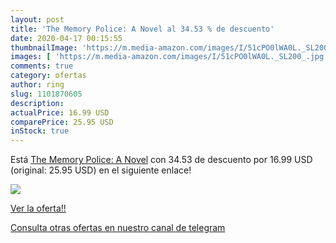 ```yaml
---
layout: post
title: 'The Memory Police: A Novel al 34.53 % de descuento'
date: 2020-04-17 00:15:55
thumbnailImage: 'https://m.media-amazon.com/images/I/51cPO0lWA0L._SL200_.jpg'
images: [ 'https://m.media-amazon.com/images/I/51cPO0lWA0L._SL200_.jpg' ]
comments: true
category: ofertas
author: ring
slug: 1101870605
description:
actualPrice: 16.99 USD
comparePrice: 25.95 USD
inStock: true
---
```


Está [The Memory Police: A Novel](https://www.amazon.com/dp/1101870605/?tag=redken08-20) con 34.53 de descuento por 16.99 USD (original: 25.95 USD) en el siguiente enlace!

[![](https://m.media-amazon.com/images/I/51cPO0lWA0L._SL200_.jpg)](https://www.amazon.com/dp/1101870605/?tag=redken08-20)

[Ver la oferta!!](https://www.amazon.com/dp/1101870605/?tag=redken08-20)

[Consulta otras ofertas en nuestro canal de telegram](https://t.me/s/ofertas25)
